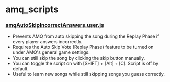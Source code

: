 # amq_scripts

### [amqAutoSkipIncorrectAnswers.user.js](https://github.com/Onetel2/amq_scripts/blob/main/amqNoAutoSkipIncorrectAnswers)
- Prevents AMQ from auto skipping the song during the Replay Phase if every player answers incorrectly.
- Requires the Auto Skip Vote (Replay Phase) feature to be turned on under AMQ's general game settings.
- You can still skip the song by clicking the skip button manually.
- You can toggle the script on with [SHIFT] + [Alt] + [C]. Script is off by default.
- Useful to learn new songs while still skipping songs you guess correctly.
